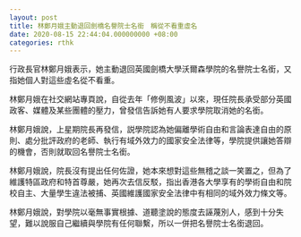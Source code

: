 ```yaml
---
layout: post
title: 林鄭月娥主動退回劍橋名譽院士名銜　稱從不看重虛名
date: 2020-08-15 22:44:04.000000000 +08:00
categories: rthk
---
```


行政長官林鄭月娥表示，她主動退回英國劍橋大學沃爾森學院的名譽院士名銜，又指她個人對這些虛名從不看重。

林鄭月娥在社交網站專頁說，自從去年「修例風波」以來，現任院長承受部分英國政客、媒體及某些團體的壓力，曾發信告訴她有人要求學院取消她的名銜。

林鄭月娥說，上星期院長再發信，説學院認為她偏離學術自由和言論表達自由的原則、處分批評政府的老師、執行有域外效力的國家安全法律等，學院提供讓她答辯的機會，否則就取回名譽院士名銜。

林鄭月娥說，院長沒有提出任何佐證，她本來想對這些無稽之談一笑置之，但為了維護特區政府和特首尊嚴，她再次去信反駁，指出香港各大學享有的學術自由和院校自主、大量學生違法被捕、英國維護國家安全法律中有相同的域外效力條文等。

林鄭月娥說，對學院以毫無事實根據、道聽塗說的態度去誣蔑別人，感到十分失望，難以說服自己繼續與學院有任何聯繫，所以一併把名譽院士名銜退回。
